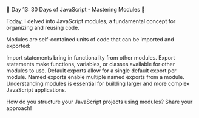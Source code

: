 🚀 Day 13: 30 Days of JavaScript - Mastering Modules 🚀

Today, I delved into JavaScript modules, a fundamental concept for organizing and reusing code.

Modules are self-contained units of code that can be imported and exported:

Import statements bring in functionality from other modules.
Export statements make functions, variables, or classes available for other modules to use.
Default exports allow for a single default export per module.
Named exports enable multiple named exports from a module.
Understanding modules is essential for building larger and more complex JavaScript applications.





How do you structure your JavaScript projects using modules? Share your approach!
